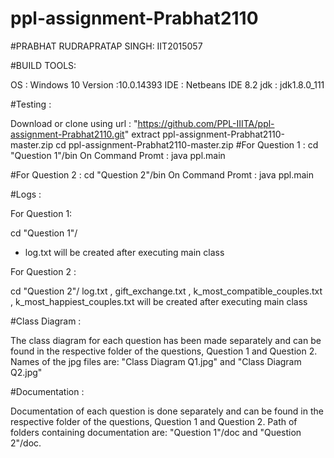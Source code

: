 # ppl-assignment-Prabhat2110

#PRABHAT RUDRAPRATAP SINGH: IIT2015057

#BUILD TOOLS:

OS : Windows 10
Version :10.0.14393
IDE : Netbeans IDE 8.2
jdk : jdk1.8.0_111

#Testing :

Download or clone using url : "https://github.com/PPL-IIITA/ppl-assignment-Prabhat2110.git"
extract ppl-assignment-Prabhat2110-master.zip
cd ppl-assignment-Prabhat2110-master.zip
#For Question 1 :
cd "Question 1"/bin
On Command Promt : java ppl.main

#For Question 2 :
cd "Question 2"/bin
On Command Promt : java ppl.main

#Logs :

For Question 1:

cd "Question 1"/
- log.txt will be created after executing main class

For Question 2 :

 cd "Question 2"/
log.txt , gift_exchange.txt , k_most_compatible_couples.txt , k_most_happiest_couples.txt will be created after executing main class

#Class Diagram :

The class diagram for each question has been made separately and can be found in the respective folder of the questions, Question 1 and Question 2. 
Names of the jpg files are: "Class Diagram Q1.jpg" and "Class Diagram Q2.jpg"

#Documentation :

Documentation of each question is done separately and can be found in the respective folder of the questions, Question 1 and Question 2. 
Path of folders containing documentation are: "Question 1"/doc and "Question 2"/doc.
